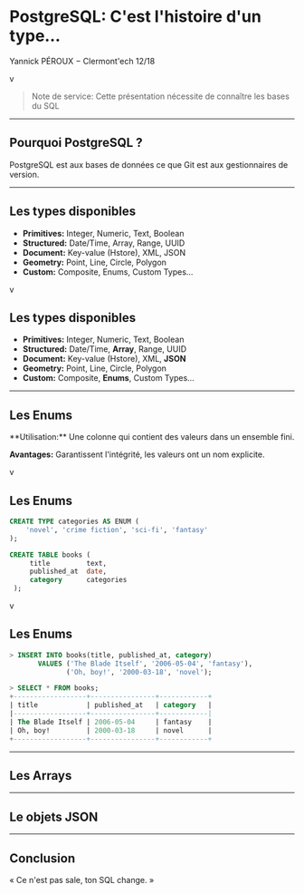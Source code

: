 # PostgreSQL: C'est l'histoire d'un type…

Yannick PÉROUX − Clermont'ech 12/18 <!-- .element: class="footer" -->

v

> Note de service:
> Cette présentation nécessite de connaître les bases du SQL

---

## Pourquoi PostgreSQL ?

PostgreSQL est aux bases de données ce que Git est aux gestionnaires de version.

---

## Les types disponibles

- **Primitives:**  Integer, Numeric, Text, Boolean
- **Structured:**  Date/Time, Array, Range, UUID
- **Document:**    Key-value (Hstore), XML, JSON
- **Geometry:**    Point, Line, Circle, Polygon
- **Custom:**      Composite, Enums, Custom Types…

v

## Les types disponibles

- **Primitives:**  Integer, Numeric, Text, Boolean
- **Structured:**  Date/Time, **Array**, Range, UUID
- **Document:**    Key-value (Hstore), XML, **JSON**
- **Geometry:**    Point, Line, Circle, Polygon
- **Custom:**      Composite, **Enums**, Custom Types…

---

## Les Enums

<div class="left" >
**Utilisation:** Une colonne qui contient des valeurs dans un ensemble fini.

**Avantages:** Garantissent l'intégrité, les valeurs ont un nom explicite.
</div>

v

## Les Enums

```sql
CREATE TYPE categories AS ENUM (
    'novel', 'crime fiction', 'sci-fi', 'fantasy'
);

CREATE TABLE books (
     title         text,
     published_at  date,
     category      categories
 );
```

v

## Les Enums


```sql
> INSERT INTO books(title, published_at, category)
       VALUES ('The Blade Itself', '2006-05-04', 'fantasy'),
              ('Oh, boy!', '2000-03-18', 'novel');

> SELECT * FROM books;
+------------------+----------------+------------+
| title            | published_at   | category   |
|------------------+----------------+------------|
| The Blade Itself | 2006-05-04     | fantasy    |
| Oh, boy!         | 2000-03-18     | novel      |
+------------------+----------------+------------+

```

---

## Les Arrays
<!-- eg: labels pour des livres -->

---

## Le objets JSON
<!-- eg: metadata sur les livres -->
<!-- eg: retourner les livres dans une API -->

---

## Conclusion

« Ce n'est pas sale, ton SQL change. »
